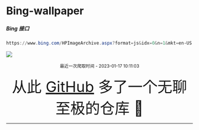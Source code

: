 # Bing-wallpaper

##### Bing 接口

```powershell
https://www.bing.com/HPImageArchive.aspx?format=js&idx=0&n=1&mkt=en-US
```

 ![](https://s.cn.bing.net/th?id=OHR.InscriptionWall_EN-US1392173431_1920x1080.jpg)

<p align='center' >
    <small>
        最近一次爬取时间 - 2023-01-17 10:11:03
    </small>
    <br>
    <br>
    <font size=7>
        <small>
            从此 <a href='https://github.com/'>GitHub</a> 多了一个无聊至极的仓库  🍳
        </small>
    </font>
</p>
<hr>
